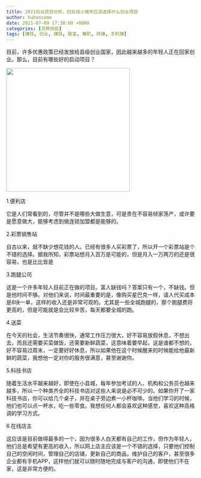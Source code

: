 ```yaml
---
title: 2021创业项目分析，四五线小城市应该选择什么创业项目
author: huhansome
date: 2021-07-09 17:38:00 +0800
categories: [流弊技能]
tags: [赚钱, 创业, 赚钱, 致富, 兼职, 网赚, 手机赚]
---
```



目前，许多优惠政策已经发放给县级创业国家，因此越来越多的年轻人正在回家创业。那么，目前有哪些好的启动项目？

<img src="http://www.jinduoxia.com.cn/d/file/2020-01-28/44001dbcd4761a509bdd12e25d71f822.jpg" style="width: 330px; height: 330px;"/>

1.便利店

它是人们常看到的，尽管并不是哪些大做生意，可是贵在不容易倾家荡产，或许要是愿意做大，能够考虑到做连锁加盟都是能够的。

2.彩票销售站

自古以来，就不缺少想花钱的人。已经有很多人买彩票了，所以开一个彩票站是个不错的选择。据我所知，彩票站想月入百万是可能的，但是月入一万两万的还是很容易，也是比比皆是

3.跑腿公司

这是一个许多年轻人目前正在做的项目。富人缺钱吗？答案只有一个，不缺钱。但是他时间不够。对他们来说，时间最重要的是，像购买星巴克一样，请人代买成本是8块一单，这样的收入还是非常可观的。尤其是一些全城跑腿的，那个跑腿费将更高的，但是可能就是会比较辛苦，每天都要全城的跑。

4.送菜

在今天的社会，生活节奏很快，通常工作压力很大，好不容易放假休息，不想出去，而且还需要买菜做饭，还需要新鲜蔬菜，这意味着要早起，这是谁都不想的，好不容易过周末，一定要好好休息，所以如果他在这个时候醒来的时候能给他最新鲜的蔬菜，我想他一定对你的服务很满意，甚至谢谢你。

5.科技书店

随着生活水平越来越好，即使在小县城，每年参加考试的人、机构和公务员也越来越多，所以一个种类齐全的科技书店对这些人来说是必不可少的。如果你开了一家科技书店，你可以给几个桌子，并在桌子旁边煮一小杯咖啡。当他们学习的时候，他们也可以点一杯水，吃一些零食。我想任何人都会喜欢这种感觉，喜欢这种高格调的学习方式。

6.在线店主

这应该是目前做得最多的一个，因为很多人白天都有自己的工作，但作为年轻人，他们总是希望有更高的收入，所以网上店主应该是一个不错的选择，只要他们控制自己的空闲时间，管理自己的店铺，更新自己的商品，维护自己的客户，甚至很多企业都有手机APP，这样他们就可以随时随地完成与客户的沟通，即使他们不在家，这是非常方便的。